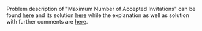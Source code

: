 Problem description of "Maximum Number of Accepted Invitations" can be found [here](https://leetcode.com/problems/maximum-number-of-accepted-invitations/description/) and its solution [here](https://github.com/aurimas13/Solutions-To-Problems/blob/main/LeetCode/Python%20Solutions/Maximum%20Number%20of%20Balloons/maximum.py) while the explanation as well as solution with further comments are [here](https://leetcode.com/problems/maximum-number-of-accepted-invitations/solutions/3228076/python-solution/).